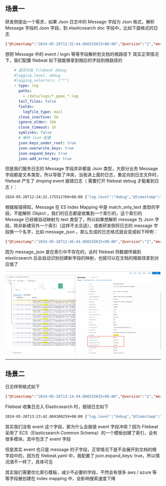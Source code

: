## 场景一
研发侧提出一个需求，如果 Json 日志中的 Message 字段为 Json 格式，解析 Message 字段的 Json 字段，到 elasticsearch doc 字段中，比如下面格式的日志

```json
{"@timestamp":"2024-05-26T12:32:44.080155025+08:00","@version":"2","message":{"event": "login","user": "john_doe","status": "successful","ip": "192.168.1.1"},"logger_name":"com.gameale.gateway.filter.GatewayLogFilter","thread_name":"reactor-http-epoll-3","level":"INFO","level_value":20000,"sid":"gateway","service":"gateway"}
```

想把 Message 中的 event / login 等等字段解析到文档的根路径下
其实正常情况下，我们配置 filebeat 如下就能够拿到相应的字段到根路径的

```yaml
    # 是否开启 filebeat debug
    #logging.level: debug
    #logging.selectors: ["*"]
    - type: log
      paths:
        - /data/logs/*_game_*.log
      tail_files: false
      fields:
        logfile_type: mail
      close_inactive: 5m
      ignore_older: 10m
      close_timeout: 1h
      symlinks: false
      # 解析 Json 配置
      json.keys_under_root: true
      json.overwrite_keys: true
      json.expand_keys: true
      json.add_error_key: true

```

但是我们服务日志的 Message 字段并非都是 Json 类型，大部分业务 Message 字段都是文本类型，所以导致了冲突，当我讲上面的日志，重定向到日志文件时，filebeat 产生了 droping event 报错日志（ 需要打开 filebeat debug 才能看到日志 ）：

```bash
2024-05-26T12:24:22.175512769+08:00 {"log.level":"debug","@timestamp":"2024-05-26T04:24:22.175Z","log.logger":"elasticsearch","log.origin":{"function":"[github.com/elastic/beats/v7/libbeat/outputs/elasticsearch.(*Client).bulkCollectPublishFails](http://github.com/elastic/beats/v7/libbeat/outputs/elasticsearch.(*Client).bulkCollectPublishFails)","file.name":"elasticsearch/client.go","file.line":455},"message":"Cannot index event publisher.Event{Content:beat.Event{Timestamp:time.Date(2024, time.May, 26, 12, 21, 44, 80155025, time.Location(\"\")), Meta:null, Fields:{\"@version\":\"2\",\"agent\":{\"ephemeral_id\":\"36a8b56d-6555-4b0a-aa10-d1e4b8494e7a\",\"id\":\"1d90cb5a-f1b9-4945-a3f7-9ee5cbef31c8\",\"name\":\"k8s-node-1\",\"type\":\"filebeat\",\"version\":\"8.13.4\"},\"ecs\":{\"version\":\"8.0.0\"},\"fields\":{\"logfile_type\":\"gateway\"},\"host\":{\"name\":\"k8s-node-1\"},\"input\":{\"type\":\"log\"},\"level\":\"INFO\",\"level_value\":20000,\"log\":{\"file\":{\"path\":\"/data/logs/gateway_2024052612.log\"},\"offset\":63981},\"logger_name\":\"com.gameale.gateway.filter.GatewayLogFilter\",\"message\":{\"event\":\"login\",\"ip\":\"[192.168.1.1](http://192.168.1.1)\",\"status\":\"successful\",\"user\":\"john_doe\"},\"service_name\":\"gateway\",\"sid\":\"gateway\",\"thread_name\":\"reactor-http-epoll-3\"}, Private:file.State{Id:\"native::4719267-64529\", PrevId:\"\", Finished:false, Fileinfo:(*os.fileStat)(0xc0013cb5f0), Source:\"/data/logs/gateway_2024052612.log\", Offset:64308, Timestamp:time.Date(2024, time.May, 26, 4, 3, 38, 461957640, [time.Local](http://time.Local)), TTL:-1, Type:\"log\", Meta:map[string]string(nil), FileStateOS:file.StateOS{Inode:0x4802a3, Device:0xfc11}, IdentifierName:\"native\"}, TimeSeries:false}, Flags:0x1, Cache:publisher.EventCache{m:mapstr.M(nil)}} (status=400): {\"type\":\"document_parsing_exception\",\"reason\":\"[1:376] failed to parse field [message] of type [match_only_text] in document with id 'o5Eks48BDOdyS-HhdfqU'. Preview of field's value: '{ip=[192.168.1.1](http://192.168.1.1), event=login, user=john_doe, status=successful}'\",\"caused_by\":{\"type\":\"illegal_state_exception\",\"reason\":\"Can't get text on a START_OBJECT at 1:301\"}}, dropping event!","service.name":"filebeat","ecs.version":"1.6.0"}
```

根据报错得知，Message 在 ES Index Mapping 中是 match_only_text 类型的字段，不能解析 Object ，我们的日志都是收集到一个索引的，这个索引的 Message 已经被自动映射为 text 类型了，所以如果想解析 message 为 Json 字段，除非新建另外一个索引（这样不太合适），或者研发侧将日志的 message 字段换一个名字，比如 message_json ，那么生成的日志格式就会变成如下样例：

```json
{"@timestamp":"2024-05-26T12:46:44.080155025+08:00","@version":"2","message":"auto flush","message_json":{"event": "login","user": "john_doe","status": "successful","ip": "192.168.1.1"},"logger_name":"com.gameale.gateway.filter.GatewayLogFilter","thread_name":"reactor-http-epoll-3","level":"INFO","level_value":20000,"sid":"gateway","service":"gateway"}
```

因为 message_json 是在索引中不存在的，此时 filebeat 将数据传输到 elasticsearch 后会自动识别创建新字段的映射，也就可以在文档的根路径拿到对应值了

![](assets/Json%20日志字段映射冲突/Json%20日志字段映射冲突_image_1.png)

------



## 场景二

日志样例格式如下

```json
{"@timestamp":"2024-05-26T13:14:44.080155025+08:00","@version":"2","message":"auto flush","message_json":{"event": {"eventID":"1","eventdescription":"test"},"user": "john_doe","status": "successful","ip": "192.168.1.1"},"logger_name":"com.gameale.gateway.filter.GatewayLogFilter","thread_name":"reactor-http-epoll-3","level":"INFO","level_value":20000,"sid":"gateway","service":"gateway"}
```

Filebeat 收集日志入 Elasticsearch 时，报错日志如下

```bash
2024-05-26T13:23:42.869300259+08:00 {"log.level":"debug","@timestamp":"2024-05-26T05:23:42.869Z","log.logger":"elasticsearch","log.origin":{"function":"github.com/elastic/beats/v7/libbeat/outputs/elasticsearch.(*Client).bulkCollectPublishFails","file.name":"elasticsearch/client.go","file.line":455},"message":"Cannot index event publisher.Event{Content:beat.Event{Timestamp:time.Date(2024, time.May, 26, 13, 14, 44, 80155025, time.Location(\"\")), Meta:null, Fields:{\"@version\":\"2\",\"agent\":{\"ephemeral_id\":\"9a8a4d00-b475-4ba1-b2bb-3d31da82d841\",\"id\":\"1d90cb5a-f1b9-4945-a3f7-9ee5cbef31c8\",\"name\":\"k8s-node-1\",\"type\":\"filebeat\",\"version\":\"8.13.4\"},\"ecs\":{\"version\":\"8.0.0\"},\"fields\":{\"logfile_type\":\"gateway\"},\"host\":{\"name\":\"k8s-node-1\"},\"input\":{\"type\":\"log\"},\"level\":\"INFO\",\"level_value\":20000,\"log\":{\"file\":{\"path\":\"/data/logs/gateway_2024052613.log\"},\"offset\":83799},\"logger_name\":\"com.gameale.gateway.filter.GatewayLogFilter\",\"message\":\"auto flush\",\"message_json\":{\"event\":{\"eventID\":\"1\",\"eventdescription\":\"test\"},\"ip\":\"192.168.1.1\",\"status\":\"successful\",\"user\":\"john_doe\"},\"service_name\":\"gateway\",\"sid\":\"gateway\",\"thread_name\":\"reactor-http-epoll-3\"}, Private:file.State{Id:\"native::4719269-64529\", PrevId:\"\", Finished:false, Fileinfo:(*os.fileStat)(0xc0011d4410), Source:\"/data/logs/gateway_2024052613.log\", Offset:84188, Timestamp:time.Date(2024, time.May, 26, 5, 21, 32, 867856772, time.Local), TTL:-1, Type:\"log\", Meta:map[string]string(nil), FileStateOS:file.StateOS{Inode:0x4802a5, Device:0xfc11}, IdentifierName:\"native\"}, TimeSeries:false}, Flags:0x1, Cache:publisher.EventCache{m:mapstr.M(nil)}} (status=400): {\"type\":\"document_parsing_exception\",\"reason\":\"[1:540] failed to parse field [message_json.event] of type [keyword] in document with id 'Po5as48BV7hhFmdQyjBC'. Preview of field's value: '{eventID=1, eventdescription=test}'\",\"caused_by\":{\"type\":\"illegal_state_exception\",\"reason\":\"Can't get text on a START_OBJECT at 1:500\"}}, dropping event!","service.name":"filebeat","ecs.version":"1.6.0"}
```

其实我们没有 event 这个字段，那为什么会报错 event 字段冲突？因为 Filebeat 采用了 ECS（Elasticsearch Common Schema）的一个模板创建了索引，会有很多模块，其中包含了 event 字段

但是其实 event 也只是 message 的子字段，正常情况下是不会展开到文档的根字段中的，因为在 filebeat.yaml 中，我配置了 json.expand_keys: true，所以情况酒不一样了，具体可见




其实我们需要优化索引模板，减少不必要的字段，不然会有很多 aws / azure 等等字段被创建在 index mapping 中，会影响搜索速度下降

